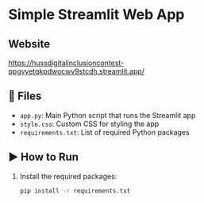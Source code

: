 # Simple Streamlit Web App

## Website
https://hussdigitalinclusioncontest-ppgvyetqkpdwocwv9stcdh.streamlit.app/ 
## 📁 Files

- `app.py`: Main Python script that runs the Streamlit app
- `style.css`: Custom CSS for styling the app
- `requirements.txt`: List of required Python packages

## ▶️ How to Run

1. Install the required packages:
   ```bash
   pip install -r requirements.txt


